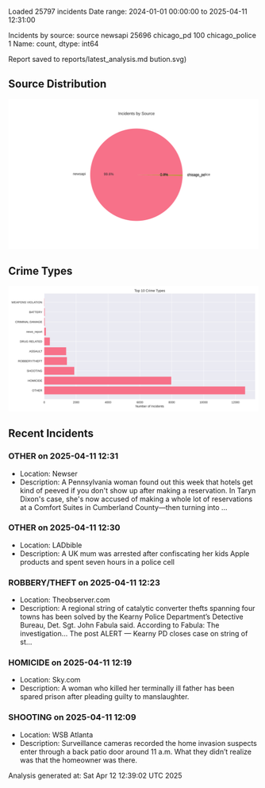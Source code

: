 
Loaded 25797 incidents
Date range: 2024-01-01 00:00:00 to 2025-04-11 12:31:00

Incidents by source:
source
newsapi           25696
chicago_pd          100
chicago_police        1
Name: count, dtype: int64

Report saved to reports/latest_analysis.md
bution.svg)

## Source Distribution
![Source Distribution](images/source_distribution.svg)

## Crime Types
![Crime Types](images/crime_types.svg)

## Recent Incidents

### OTHER on 2025-04-11 12:31
- Location: Newser
- Description: A Pennsylvania woman found out this week that hotels get kind of peeved if you don't show up after making a reservation. In Taryn Dixon's case, she's now accused of making a whole lot of reservations at a Comfort Suites in Cumberland County—then turning into …


### OTHER on 2025-04-11 12:30
- Location: LADbible
- Description: A UK mum was arrested after confiscating her kids Apple products and spent seven hours in a police cell


### ROBBERY/THEFT on 2025-04-11 12:23
- Location: Theobserver.com
- Description: A regional string of catalytic converter thefts spanning four towns has been solved by the Kearny Police Department’s Detective Bureau, Det. Sgt. John Fabula said. According to Fabula: The investigation… 
The post ALERT — Kearny PD closes case on string of st…


### HOMICIDE on 2025-04-11 12:19
- Location: Sky.com
- Description: A woman who killed her terminally ill father has been spared prison after pleading guilty to manslaughter.


### SHOOTING on 2025-04-11 12:09
- Location: WSB Atlanta
- Description: Surveillance cameras recorded the home invasion suspects enter through a back patio door around 11 a.m. What they didn’t realize was that the homeowner was there.

Analysis generated at: Sat Apr 12 12:39:02 UTC 2025
